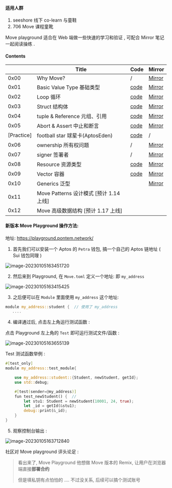 #### 适用人群

1. seeshore 线下 co-learn 与童鞋
2. 706 Move 课程童靴

Move playground 适合在 Web 端做一些快速的学习和验证 , 可配合 Mirror 笔记一起阅读操练 .



#### Contents

|            | Title                                    | Code                                                         | Mirror                                                       |
| ---------- | ---------------------------------------- | ------------------------------------------------------------ | ------------------------------------------------------------ |
| 0x00       | Why Move?                                | /                                                            | [Mirror](https://mirror.xyz/0x65d5b68A7878A987e7A19826A7f9Aa6F5F92e10F/RlJedleB0o9BfKGJyJSnwra7eRkK93C2c8EIhKB3-ec) |
| 0x01       | Basic Value Type 基础类型                | [code](https://github.com/Demian101/Move-Colearn-Camp-Seeshore/tree/main/01-Basic-Value-Type) | [Mirror](https://mirror.xyz/0x65d5b68A7878A987e7A19826A7f9Aa6F5F92e10F/2OcPxVUduAO7SC45R2iWifnkZqGkIX3QsEQb44mUR_k) |
| 0x02       | Loop 循环                                | [code](https://github.com/Demian101/Move-Colearn-Camp-Seeshore/tree/main/02-Loop) | [Mirror](https://mirror.xyz/0x65d5b68A7878A987e7A19826A7f9Aa6F5F92e10F/DXZLErU3mhh1DR77sT9z96H1yudCE5FVNDO6_USeaE4) |
| 0x03       | Struct 结构体                            | [code](https://github.com/Demian101/Move-Colearn-Camp-Seeshore/tree/main/03-Struct) | [Mirror](https://mirror.xyz/0x65d5b68A7878A987e7A19826A7f9Aa6F5F92e10F/oC8X_b2sNZhXLw9DygizgIsp143IxUI32oSymmgLHJY) |
| 0x04       | tuple & Reference 元组、引用             | [code](https://github.com/Demian101/Move-Colearn-Camp-Seeshore/tree/main/04-Reference) | [Mirror](https://mirror.xyz/0x65d5b68A7878A987e7A19826A7f9Aa6F5F92e10F/cEyfZZet5KeMH1bf_FOCKMDz81o5got2OqL-TcdiI6o) |
| 0x05       | Abort & Assert 中止和断言                | [code](https://github.com/Demian101/Move-Colearn-Camp-Seeshore/tree/main/05-Abort%20%26%20Assert) | [Mirror](https://mirror.xyz/0x65d5b68A7878A987e7A19826A7f9Aa6F5F92e10F/vljKhk_e31GmGdNoi64_B7CA1NxK8_g4P4thfz64gDQ) |
| [Practice] | football star 球星卡(AptosEden)          | [code](https://github.com/Demian101/Move-Colearn-Camp-Seeshore/tree/main/Practice-football%20star) | /                                                            |
| 0x06       | ownership 所有权问题                     | /                                                            | [Mirror](https://mirror.xyz/0x65d5b68A7878A987e7A19826A7f9Aa6F5F92e10F/VH9p6T6kBCoBwYIfORHsyz-7yZEjMYsVT9zrMAcsdk8) |
| 0x07       | signer 签署者                            | /                                                            | [Mirror](https://mirror.xyz/0x65d5b68A7878A987e7A19826A7f9Aa6F5F92e10F/bfJem0ViDWpk_xetDiUdCwL1O2quII16K_1cAqWDnRQ) |
| 0x08       | Resource 资源类型                        | [code](https://github.com/Demian101/Move-Colearn-Camp-Seeshore/tree/main/06-Resource) | [Mirror](https://mirror.xyz/0x65d5b68A7878A987e7A19826A7f9Aa6F5F92e10F/z5rADoZ3dpSemK43OYYjVEHQl3bS_-1IKhrnI4gewXo) |
| 0x09       | Vector 容器                              | [code](https://github.com/Demian101/Move-Colearn-Camp-Seeshore/tree/main/07-Vector) | [Mirror](https://mirror.xyz/0x65d5b68A7878A987e7A19826A7f9Aa6F5F92e10F/kncPPsXPhB0xpR8H46irNHKSTHJ_uR1Py-SCwSFeajo) |
| 0x10       | Generics 泛型                            |                                                              | [Mirror](https://mirror.xyz/0x65d5b68A7878A987e7A19826A7f9Aa6F5F92e10F/aZpIFBw6LhjnDv71Zw_-Ggynh1_M7NuljKKTRRBdqJE) |
| 0x11       | Move Patterns 设计模式  [预计 1.14 上线] |                                                              |                                                              |
| 0x12       | Move 高级数据结构  [预计 1.17 上线]      |                                                              |                                                              |



#### 新版本 Move Playground 操作方法:

地址: https://playground.pontem.network/

1. 首先我们可以安装一个 Aptos 的 `Petra`  钱包, 搞一个自己的 Aptos 链地址 ( Sui 钱包同理 )

![image-20230105163451720](http://imagesoda.oss-cn-beijing.aliyuncs.com/Sodaoo/2023-01-05-083814.png)



2. 然后来到 Playground, 在 `Move.toml` 定义一个地址: 即 `my_address` 

![image-20230105163415425](http://imagesoda.oss-cn-beijing.aliyuncs.com/Sodaoo/2023-01-05-083817.png)



3. 之后便可以在 `Module` 里面使用 `my_address` 这个地址:  

```rust
module my_address::student {  // 使用了 my_address
   ....
```



4. 编译通过后,  点击左上角运行测试函数 : 

点击 Playground 左上角的 `Test` 即可运行测试文件/函数 : 

![image-20230105163655139](http://imagesoda.oss-cn-beijing.aliyuncs.com/Sodaoo/2023-01-05-083823.png)



Test 测试函数举例 : 

```rust
#[test_only]
module my_address::test_module{

    use my_address::student::{Student, newStudent, getId};
    use std::debug;

    #[test(sender=@my_address)]
    fun test_newStudent() {  //
        let stu1: Student = newStudent(10001, 24, true);
        let _id = getId(&stu1);
        debug::print(&_id);
    }
}
```



5. 观察控制台输出 : 

![image-20230105163712840](http://imagesoda.oss-cn-beijing.aliyuncs.com/Sodaoo/2023-01-05-083825.png)



社区对 Move playground 评头论足  : 

> 看出来了, Move Playground 他想做 Move 版本的 Remix, 让用户在浏览器端直接**部署合约**
>
> 但是填私钥有点怕怕的 .... 不过没关系, 后续可以搞个测试账号

